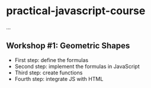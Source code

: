 # practical-javascript-course


...

## Workshop #1: Geometric Shapes

- First step: define the formulas
- Second step: implement the formulas in JavaScript
- Third step: create functions
- Fourth step: integrate JS with HTML